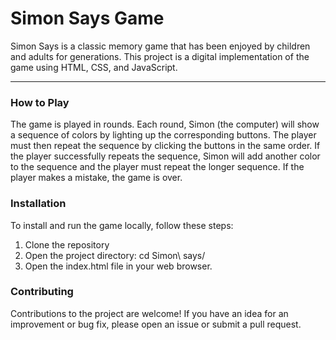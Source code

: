 <h1>Simon Says Game</h1>
Simon Says is a classic memory game that has been enjoyed by children and adults for generations. This project is a digital implementation of the game using HTML, CSS, and JavaScript.
<hr>
<h3>How to Play</h3>
The game is played in rounds. Each round, Simon (the computer) will show a sequence of colors by lighting up the corresponding buttons. The player must then repeat the sequence by clicking the buttons in the same order. If the player successfully repeats the sequence, Simon will add another color to the sequence and the player must repeat the longer sequence. If the player makes a mistake, the game is over.

<h3>Installation</h3>
<p>To install and run the game locally, follow these steps:</p>

<ol>
<li>Clone the repository</li>
<li>Open the project directory: cd  Simon\ says/</li>
<li>Open the index.html file in your web browser.</li>
</ol>

<h3>Contributing</h3>
Contributions to the project are welcome! If you have an idea for an improvement or bug fix, please open an issue or submit a pull request.
